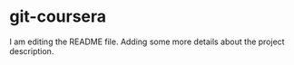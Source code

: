 # git-coursera
I am editing the README file. Adding some more details about the project description.

